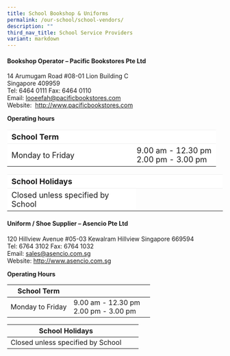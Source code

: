 ```yaml
---
title: School Bookshop & Uniforms
permalink: /our-school/school-vendors/
description: ""
third_nav_title: School Service Providers
variant: markdown
---
```

#### Bookshop Operator – Pacific Bookstores Pte Ltd

14 Arumugam Road #08-01 Lion Building C  
Singapore 409959  
Tel: 6464 0111 Fax: 6464 0110  
Email:&nbsp;[looeefah@pacificbookstores.com](mailto:looeefah@pacificbookstores.com)  
Website:&nbsp; <a target="\_blank" href="http://www.pacificbookstores.com">http://www.pacificbookstores.com</a>


**Operating hours**
<table border="0" style="font-size: 18px; box-sizing: inherit; border-collapse: collapse; border-spacing: 0px; max-width: 100%; width: 100%;"><tbody style="box-sizing: inherit;"><tr border="0" style="box-sizing: inherit; background: rgb(255, 255, 255); height: 23px;"><td border="0" style="border: 1px solid #eee;border-left:0px;border-right:0px;box-sizing: inherit; padding: 5px 10px; width: 60%; height: 23px;"><b>School Term</b></td><td border="0" style="border: 1px solid #eee;border-left:0px;border-right:0px;box-sizing: inherit; padding: 5px 10px; width: 60%; height: 23px;"><b></b></td></tr><tr style="box-sizing: inherit; background: rgb(255, 255, 255); height: 23px;"><td style="border: 0px solid #eee;border-left:0px;border-right:0px;box-sizing: inherit; padding: 5px 10px; width: 40%; height: 23px;">Monday to Friday</td><td style="border: 0px solid #eee;border-left:0px;border-right:0px;box-sizing: inherit; padding: 5px 10px; width: 60%; height: 23px;">9.00 am - 12.30 pm<br>2.00 pm - 3.00 pm</td></tr></tbody></table>

<table border="0" style="font-size: 18px; box-sizing: inherit; border-collapse: collapse; border-spacing: 0px; max-width: 100%; width: 100%;"><tbody style="box-sizing: inherit;"><tr border="0" style="box-sizing: inherit; background: rgb(255, 255, 255); height: 23px;"><td border="0" style="border: 1px solid #eee;border-left:0px;border-right:0px;box-sizing: inherit; padding: 5px 10px; width: 60%; height: 23px;"><b>School Holidays</b></td><td border="0" style="border: 1px solid #eee;border-left:0px;border-right:0px;box-sizing: inherit; padding: 5px 10px; width: 60%; height: 23px;"><b></b></td></tr><tr style="box-sizing: inherit; background: rgb(255, 255, 255); height: 23px;"><td style="border: 0px solid #eee;border-left:0px;border-right:0px;box-sizing: inherit; padding: 5px 10px; width: 40%; height: 23px;">Closed unless specified by School</td></tr></tbody></table>





#### Uniform / Shoe Supplier – Asencio Pte Ltd

120 Hillview Avenue #05-03 Kewalram Hillview Singapore 669594  
Tel: 6764 3102 Fax: 6764 1032  
Email:&nbsp;[sales@asencio.com.sg](mailto:sales@asencio.com.sg)  
Website:&nbsp;<a target="\_blank" href="http://www.asencio.com.sg">http://www.asencio.com.sg</a>

**Operating Hours**

| School Term |  |  |
| -------- | -------- | -------- |
| Monday to Friday | 9.00 am - 12.30 pm <br>2.00 pm - 3.00 pm |    |

| School Holidays |  |  |
| -------- | -------- | -------- |
| Closed unless specified by School |  |    |